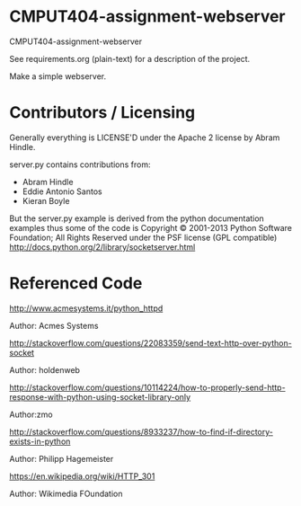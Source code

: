 CMPUT404-assignment-webserver
=============================

CMPUT404-assignment-webserver

See requirements.org (plain-text) for a description of the project.

Make a simple webserver.

Contributors / Licensing
========================

Generally everything is LICENSE'D under the Apache 2 license by Abram Hindle.

server.py contains contributions from:

* Abram Hindle
* Eddie Antonio Santos
* Kieran Boyle

But the server.py example is derived from the python documentation
examples thus some of the code is Copyright © 2001-2013 Python
Software Foundation; All Rights Reserved under the PSF license (GPL
compatible) http://docs.python.org/2/library/socketserver.html

Referenced Code
===============
http://www.acmesystems.it/python_httpd

Author: Acmes Systems

http://stackoverflow.com/questions/22083359/send-text-http-over-python-socket

Author: holdenweb

http://stackoverflow.com/questions/10114224/how-to-properly-send-http-response-with-python-using-socket-library-only

Author:zmo

http://stackoverflow.com/questions/8933237/how-to-find-if-directory-exists-in-python

Author: Philipp Hagemeister

https://en.wikipedia.org/wiki/HTTP_301

Author: Wikimedia FOundation




